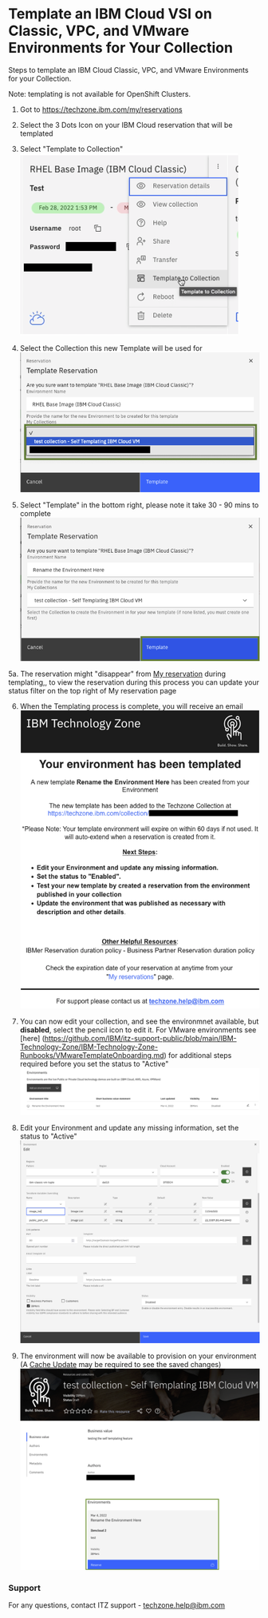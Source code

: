 # Template an IBM Cloud VSI on Classic, VPC, and VMware Environments for Your Collection  

Steps to template an IBM Cloud Classic, VPC, and VMware Environments for your Collection. 

Note: templating is not available for OpenShift Clusters.

1.  Got to https://techzone.ibm.com/my/reservations  

2.  Select the 3 Dots Icon on your IBM Cloud reservation that will be templated  

3.  Select "Template to Collection"  
![Select template to collection](Images/template-to-collection.png)  

4.  Select the Collection this new Template will be used for  
![Select template collection](Images/select-template-collection.png)  
  
5.  Select "Template" in the bottom right, please note it take 30 - 90 mins to complete
![select template to finish](Images/select-template-to-finish.png)  

5a. The reservation might "disappear" from [My reservation](https://techzone.ibm.com/my/reservations) during templating,, to view the reservation during this process you can update your status filter on the top right of My reservation page

6.  When the Templating process is complete, you will receive an email
![sample self template email](Images/sample-self-template-email.png)  

7.  You can now edit your collection, and see the environmnet available, but **disabled**, select the pencil icon to edit it. For VMware environments see [here] (https://github.com/IBM/itz-support-public/blob/main/IBM-Technology-Zone/IBM-Technology-Zone-Runbooks/VMwareTemplateOnboarding.md) for additional steps required before you set the status to "Active"
![your new environment in your collection](Images/your-new-environment-in-your-collection.png)  

8.  Edit your Environment and update any missing information, set the status to "Active"
![edit-your-environment-with-new-options](Images/edit-your-environment-with-new-options.png)  

9. The environment will now be available to provision on your environment (A [Cache Update](https://github.com/IBM/itz-support-public/blob/main/IBM-Technology-Zone/IBM-Technology-Zone-Runbooks/cache-update.md) may be required to see the saved changes)  
![new self template ready as env](Images/new-self-template-ready-as-env.png)  

### Support

For any questions, contact ITZ support - techzone.help@ibm.com
